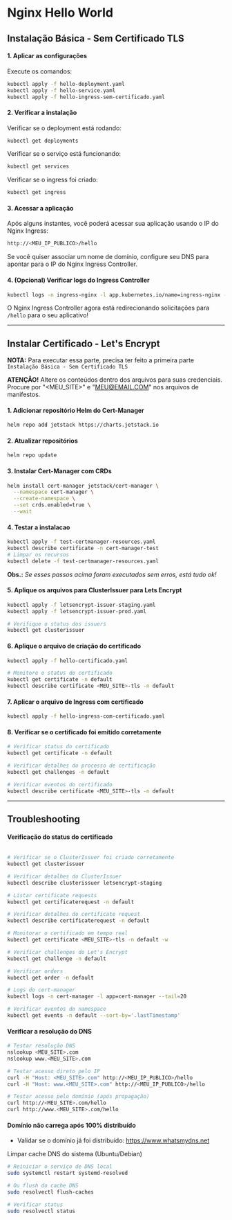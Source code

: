 # Nginx Hello World

## Instalação Básica - Sem Certificado TLS

#### **1. Aplicar as configurações**

Execute os comandos:
``` bash
kubectl apply -f hello-deployment.yaml
kubectl apply -f hello-service.yaml
kubectl apply -f hello-ingress-sem-certificado.yaml
```

#### **2. Verificar a instalação**

Verificar se o deployment está rodando:

``` bash
kubectl get deployments
```

Verificar se o serviço está funcionando:

``` bash
kubectl get services
```

Verificar se o ingress foi criado:

``` bash
kubectl get ingress
```

#### **3. Acessar a aplicação**

Após alguns instantes, você poderá acessar sua aplicação usando o IP do Nginx Ingress:
``` bash
http://<MEU_IP_PUBLICO>/hello
```

Se você quiser associar um nome de domínio, configure seu DNS para apontar para o IP do Nginx Ingress Controller.

#### **4. (Opcional) Verificar logs do Ingress Controller**

``` bash
kubectl logs -n ingress-nginx -l app.kubernetes.io/name=ingress-nginx --container controller
```
O Nginx Ingress Controller agora está redirecionando solicitações para `/hello` para o seu aplicativo!

---

## Instalar Certificado - Let's Encrypt

**NOTA:** Para executar essa parte, precisa ter feito a primeira parte `Instalação Básica - Sem Certificado TLS`

**ATENÇÃO!** Altere os conteúdos dentro dos arquivos para suas credenciais. Procure por "<MEU_SITE>" e "<MEU@EMAIL.COM>" nos arquivos de manifestos.

#### **1. Adicionar repositório Helm do Cert-Manager**

``` bash
helm repo add jetstack https://charts.jetstack.io
```

#### **2. Atualizar repositórios**

``` bash
helm repo update
```

#### **3. Instalar Cert-Manager com CRDs**

``` bash
helm install cert-manager jetstack/cert-manager \
  --namespace cert-manager \
  --create-namespace \
  --set crds.enabled=true \
  --wait
```

#### **4. Testar a instalacao**

``` bash
kubectl apply -f test-certmanager-resources.yaml
kubectl describe certificate -n cert-manager-test
# Limpar os recursos
kubectl delete -f test-certmanager-resources.yaml
```
**Obs.:** _Se esses passos acima foram executados sem erros, está tudo ok!_

#### **5. Aplique os arquivos para ClusterIssuer para Lets Encrypt**

``` bash
kubectl apply -f letsencrypt-issuer-staging.yaml
kubectl apply -f letsencrypt-issuer-prod.yaml

# Verifique o status dos issuers
kubectl get clusterissuer
```

#### **6. Aplique o arquivo de criação do certificado**

``` bash
kubectl apply -f hello-certificado.yaml

# Monitore o status do certificado
kubectl get certificate -n default
kubectl describe certificate <MEU_SITE>-tls -n default
```

#### **7. Aplicar o arquivo de Ingress com certificado**

``` bash
kubectl apply -f hello-ingress-com-certificado.yaml
```

#### **8. Verificar se o certificado foi emitido corretamente**

``` bash
# Verificar status do certificado
kubectl get certificate -n default

# Verificar detalhes do processo de certificação
kubectl get challenges -n default

# Verificar eventos do certificado
kubectl describe certificate <MEU_SITE>-tls -n default
```

---
## Troubleshooting


#### Verificação do status do certificado

``` bash

# Verificar se o ClusterIssuer foi criado corretamente
kubectl get clusterissuer

# Verificar detalhes do ClusterIssuer
kubectl describe clusterissuer letsencrypt-staging

# Listar certificate requests
kubectl get certificaterequest -n default

# Verificar detalhes do certificate request
kubectl describe certificaterequest -n default

# Monitorar o certificado em tempo real
kubectl get certificate <MEU_SITE>-tls -n default -w

# Verificar challenges do Let's Encrypt
kubectl get challenge -n default

# Verificar orders
kubectl get order -n default

# Logs do cert-manager
kubectl logs -n cert-manager -l app=cert-manager --tail=20

# Verificar eventos do namespace
kubectl get events -n default --sort-by='.lastTimestamp'
```

#### Verificar a resolução do DNS

``` bash
# Testar resolução DNS
nslookup <MEU_SITE>.com
nslookup www.<MEU_SITE>.com

# Testar acesso direto pelo IP
curl -H "Host: <MEU_SITE>.com" http://<MEU_IP_PUBLICO>/hello
curl -H "Host: www.<MEU_SITE>.com" http://<MEU_IP_PUBLICO>/hello

# Testar acesso pelo domínio (após propagação)
curl http://<MEU_SITE>.com/hello
curl http://www.<MEU_SITE>.com/hello
```

#### Domínio não carrega após 100% distribuído

- Validar se o domínio já foi distribuído: <https://www.whatsmydns.net>

Limpar cache DNS do sistema (Ubuntu/Debian)

``` bash
# Reiniciar o serviço de DNS local
sudo systemctl restart systemd-resolved

# Ou flush do cache DNS
sudo resolvectl flush-caches

# Verificar status
sudo resolvectl status
```


